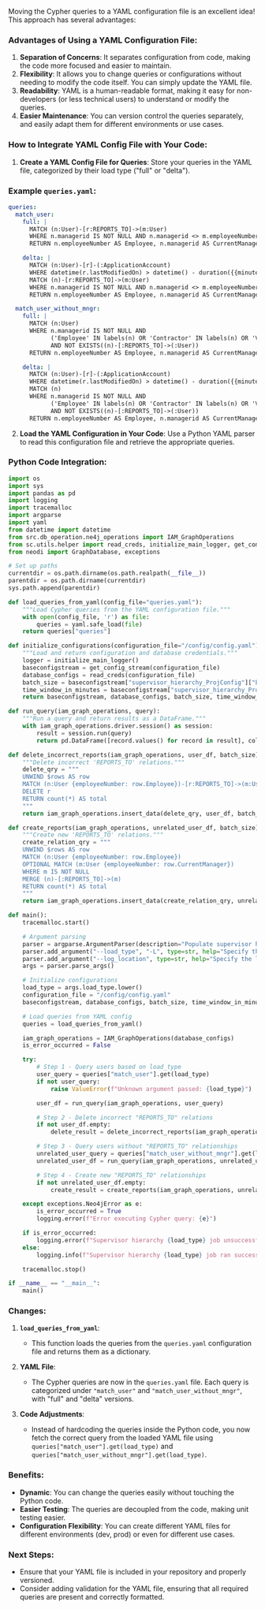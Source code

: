 Moving the Cypher queries to a YAML configuration file is an excellent idea! This approach has several advantages:

### **Advantages of Using a YAML Configuration File**:
1. **Separation of Concerns**: It separates configuration from code, making the code more focused and easier to maintain.
2. **Flexibility**: It allows you to change queries or configurations without needing to modify the code itself. You can simply update the YAML file.
3. **Readability**: YAML is a human-readable format, making it easy for non-developers (or less technical users) to understand or modify the queries.
4. **Easier Maintenance**: You can version control the queries separately, and easily adapt them for different environments or use cases.

### **How to Integrate YAML Config File with Your Code**:

1. **Create a YAML Config File for Queries**: Store your queries in the YAML file, categorized by their load type ("full" or "delta").

### Example `queries.yaml`:

```yaml
queries:
  match_user:
    full: |
      MATCH (n:User)-[r:REPORTS_TO]->(m:User)
      WHERE n.managerid IS NOT NULL AND n.managerid <> m.employeeNumber
      RETURN n.employeeNumber AS Employee, n.managerid AS CurrentManager, m.employeeNumber AS RelatedManager

    delta: |
      MATCH (n:User)-[r]-(:ApplicationAccount)
      WHERE datetime(r.lastModifiedOn) > datetime() - duration({{minutes: {time_window_in_minutes}}})
      MATCH (n)-[r:REPORTS_TO]->(m:User)
      WHERE n.managerid IS NOT NULL AND n.managerid <> m.employeeNumber
      RETURN n.employeeNumber AS Employee, n.managerid AS CurrentManager, m.employeeNumber AS RelatedManager

  match_user_without_mngr:
    full: |
      MATCH (n:User)
      WHERE n.managerid IS NOT NULL AND 
            ('Employee' IN labels(n) OR 'Contractor' IN labels(n) OR 'Vendor' IN labels(n)) 
            AND NOT EXISTS((n)-[:REPORTS_TO]->(:User))
      RETURN n.employeeNumber AS Employee, n.managerid AS CurrentManager

    delta: |
      MATCH (n:User)-[r]-(:ApplicationAccount)
      WHERE datetime(r.lastModifiedOn) > datetime() - duration({{minutes: {time_window_in_minutes}}})
      MATCH (n)
      WHERE n.managerid IS NOT NULL AND 
            ('Employee' IN labels(n) OR 'Contractor' IN labels(n) OR 'Vendor' IN labels(n)) 
            AND NOT EXISTS((n)-[:REPORTS_TO]->(:User))
      RETURN n.employeeNumber AS Employee, n.managerid AS CurrentManager
```

2. **Load the YAML Configuration in Your Code**: Use a Python YAML parser to read this configuration file and retrieve the appropriate queries.

### Python Code Integration:

```python
import os
import sys
import pandas as pd
import logging
import tracemalloc
import argparse
import yaml
from datetime import datetime
from src.db_operation.ne4j_operations import IAM_GraphOperations
from sc.utils.helper import read_creds, initialize_main_logger, get_config_stream
from neodi import GraphDatabase, exceptions

# Set up paths
currentdir = os.path.dirname(os.path.realpath(__file__))
parentdir = os.path.dirname(currentdir)
sys.path.append(parentdir)

def load_queries_from_yaml(config_file="queries.yaml"):
    """Load Cypher queries from the YAML configuration file."""
    with open(config_file, 'r') as file:
        queries = yaml.safe_load(file)
    return queries["queries"]

def initialize_configurations(configuration_file="/config/config.yaml"):
    """Load and return configuration and database credentials."""
    logger = initialize_main_logger()
    baseconfigstream = get_config_stream(configuration_file)
    database_configs = read_creds(configuration_file)
    batch_size = baseconfigstream["supervisor_hierarchy_ProjConfig"]["batch_size"]
    time_window_in_minutes = baseconfigstream["supervisor_hierarchy_ProjConfig"]["time_window_in_minutes"]
    return baseconfigstream, database_configs, batch_size, time_window_in_minutes

def run_query(iam_graph_operations, query):
    """Run a query and return results as a DataFrame."""
    with iam_graph_operations.driver.session() as session:
        result = session.run(query)
        return pd.DataFrame([record.values() for record in result], columns=result.keys())

def delete_incorrect_reports(iam_graph_operations, user_df, batch_size):
    """Delete incorrect 'REPORTS_TO' relations."""
    delete_qry = """
    UNWIND $rows AS row
    MATCH (n:User {employeeNumber: row.Employee})-[r:REPORTS_TO]->(m:User {employeeNumber: row.RelatedManager})
    DELETE r
    RETURN count(*) AS total
    """
    return iam_graph_operations.insert_data(delete_qry, user_df, batch_size=batch_size, feature_name="populate_supervisor")

def create_reports(iam_graph_operations, unrelated_user_df, batch_size):
    """Create new 'REPORTS_TO' relations."""
    create_relation_qry = """
    UNWIND $rows AS row
    MATCH (n:User {employeeNumber: row.Employee})
    OPTIONAL MATCH (m:User {employeeNumber: row.CurrentManager})
    WHERE m IS NOT NULL
    MERGE (n)-[:REPORTS_TO]->(m)
    RETURN count(*) AS total
    """
    return iam_graph_operations.insert_data(create_relation_qry, unrelated_user_df, batch_size=batch_size, feature_name="populate_supervisor")

def main():
    tracemalloc.start()

    # Argument parsing
    parser = argparse.ArgumentParser(description="Populate supervisor hierarchy")
    parser.add_argument("--load_type", "-L", type=str, help="Specify the load_type: full/delta")
    parser.add_argument("--log_location", type=str, help="Specify the log location")
    args = parser.parse_args()

    # Initialize configurations
    load_type = args.load_type.lower()
    configuration_file = "/config/config.yaml"
    baseconfigstream, database_configs, batch_size, time_window_in_minutes = initialize_configurations(configuration_file)

    # Load queries from YAML config
    queries = load_queries_from_yaml()

    iam_graph_operations = IAM_GraphOperations(database_configs)
    is_error_occurred = False

    try:
        # Step 1 - Query users based on load_type
        user_query = queries["match_user"].get(load_type)
        if not user_query:
            raise ValueError(f"Unknown argument passed: {load_type}")

        user_df = run_query(iam_graph_operations, user_query)

        # Step 2 - Delete incorrect "REPORTS_TO" relations
        if not user_df.empty:
            delete_result = delete_incorrect_reports(iam_graph_operations, user_df, batch_size)

        # Step 3 - Query users without "REPORTS_TO" relationships
        unrelated_user_query = queries["match_user_without_mngr"].get(load_type)
        unrelated_user_df = run_query(iam_graph_operations, unrelated_user_query)

        # Step 4 - Create new "REPORTS_TO" relationships
        if not unrelated_user_df.empty:
            create_result = create_reports(iam_graph_operations, unrelated_user_df, batch_size)

    except exceptions.Neo4jError as e:
        is_error_occurred = True
        logging.error(f"Error executing Cypher query: {e}")

    if is_error_occurred:
        logging.error(f"Supervisor hierarchy {load_type} job unsuccessful, please check logs")
    else:
        logging.info(f"Supervisor hierarchy {load_type} job ran successfully with batch_size {batch_size}")

    tracemalloc.stop()

if __name__ == "__main__":
    main()
```

### **Changes**:
1. **`load_queries_from_yaml`**:
   - This function loads the queries from the `queries.yaml` configuration file and returns them as a dictionary.

2. **YAML File**:
   - The Cypher queries are now in the `queries.yaml` file. Each query is categorized under `"match_user"` and `"match_user_without_mngr"`, with "full" and "delta" versions.
   
3. **Code Adjustments**:
   - Instead of hardcoding the queries inside the Python code, you now fetch the correct query from the loaded YAML file using `queries["match_user"].get(load_type)` and `queries["match_user_without_mngr"].get(load_type)`.

### **Benefits**:
- **Dynamic**: You can change the queries easily without touching the Python code.
- **Easier Testing**: The queries are decoupled from the code, making unit testing easier.
- **Configuration Flexibility**: You can create different YAML files for different environments (dev, prod) or even for different use cases.
  
### **Next Steps**:
- Ensure that your YAML file is included in your repository and properly versioned.
- Consider adding validation for the YAML file, ensuring that all required queries are present and correctly formatted.